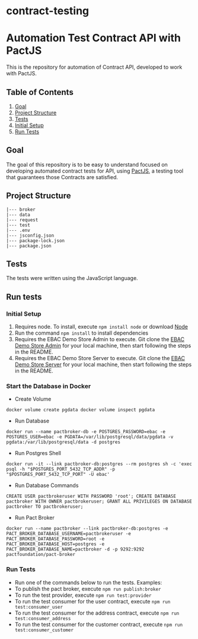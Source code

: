 # contract-testing

# Automation Test Contract API with PactJS

This is the repository for automation of Contract API, developed to work with PactJS.

## Table of Contents

1. [Goal](#goal)
2. [Project Structure](#project-structure)
3. [Tests](#tests)
4. [Initial Setup](#initial-setup)
5. [Run Tests](#run-tests)

## Goal

The goal of this repository is to be easy to understand focused on developing automated contract tests for API, using [PactJS](https://github.com/pact-foundation/pact-js), a testing tool that guarantees those Contracts are satisfied.

## Project Structure

```
|--- broker
|--- data
|--- request
|--- test
|--- .env
|--- jsconfig.json
|--- package-lock.json
|--- package.json
```

## Tests

The tests were written using the JavaScript language.

## Run tests

### Initial Setup

1. Requires node. To install, execute `npm install node` or download [Node](https://nodejs.org/en/download/)
2. Run the command `npm install` to install dependencies
3. Requires the EBAC Demo Store Admin to execute. Git clone the [EBAC Demo Store Admin](https://github.com/EBAC-QE/ebac-demo-store-admin.git) for your local machine, then start following the steps in the README.
4. Requires the EBAC Demo Store Server to execute. Git clone the [EBAC Demo Store Server](https://github.com/EBAC-QE/ebac-demo-store-server.git) for your local machine, then start following the steps in the README.

### Start the Database in Docker

- Create Volume
```
docker volume create pgdata docker volume inspect pgdata
```

- Run Database
```
docker run --name pactbroker-db -e POSTGRES_PASSWORD=ebac -e POSTGRES_USER=ebac -e PGDATA=/var/lib/postgresql/data/pgdata -v pgdata:/var/lib/postgresql/data -d postgres
```

- Run Postgres Shell
```
docker run -it --link pactbroker-db:postgres --rm postgres sh -c 'exec psql -h "$POSTGRES_PORT_5432_TCP_ADDR" -p "$POSTGRES_PORT_5432_TCP_PORT" -U ebac'
```

- Run Database Commands
```
CREATE USER pactbrokeruser WITH PASSWORD 'root'; CREATE DATABASE pactbroker WITH OWNER pactbrokeruser; GRANT ALL PRIVILEGES ON DATABASE pactbroker TO pactbrokeruser;
```

- Run Pact Broker
```
docker run --name pactbroker --link pactbroker-db:postgres -e PACT_BROKER_DATABASE_USERNAME=pactbrokeruser -e PACT_BROKER_DATABASE_PASSWORD=root -e PACT_BROKER_DATABASE_HOST=postgres -e PACT_BROKER_DATABASE_NAME=pactbroker -d -p 9292:9292 pactfoundation/pact-broker
```

### Run Tests

- Run one of the commands below to run the tests.
  Examples:
- To publish the pact broker, execute `npm run publish:broker`  
- To run the test provider, execute `npm run test:provider`
- To run the test consumer for the user contract, execute `npm run test:consumer_user`
- To run the test consumer for the address contract, execute `npm run test:consumer_address`
- To run the test consumer for the customer contract, execute `npm run test:consumer_customer`
<p>